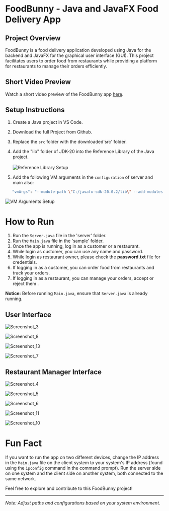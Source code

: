 # FoodBunny - Java and JavaFX Food Delivery App

## Project Overview

FoodBunny is a food delivery application developed using Java for the backend and JavaFX for the graphical user interface (GUI). This project facilitates users to order food from restaurants while providing a platform for restaurants to manage their orders efficiently.

## Short Video Preview

Watch a short video preview of the FoodBunny app [here](https://youtu.be/ypb6dg9CDvA).

## Setup Instructions

1. Create a Java project in VS Code.
2. Download the full Project from Github.
3. Replace the `src` folder with the downloaded'src' folder.
4. Add the "lib" folder of JDK-20 into the Reference Library of the Java project.<br/><br/>
   ![Reference Library Setup](https://github.com/dipit099/FoodBunny-JavaFX-Term-Project-L1T2/assets/112118531/310c651d-b50e-42c1-a2ff-64972bf551a4)
   
5. Add the following VM arguments in the ```configuration``` of server and main also:
```bash
   "vmArgs": "--module-path \"C:/javafx-sdk-20.0.2/lib\" --add-modules javafx.controls,javafx.fxml"
```


   ![VM Arguments Setup](https://github.com/dipit099/FoodBunny-JavaFX-Term-Project-L1T2/assets/112118531/6c89ffb8-5e7c-4a3f-ab70-cdf7ab8799e0)

   

# How to Run

1. Run the `Server.java` file in the 'server' folder.
2. Run the `Main.java` file in the 'sample' folder.
3. Once the app is running, log in as a customer or a restaurant.
4. While login as customer, you can use any name and password.
5. While login as restaurant owner, please check the **password.txt** file for credentials.
6. If logging in as a customer, you can order food from restaurants and track your orders.
7. If logging in as a restaurant, you can manage your orders, accept or reject them .

 **Notice:** Before running `Main.java`, ensure that `Server.java` is already running.

## User Interface

![Screenshot_3](https://github.com/dipit099/FoodBunny-JavaFX-Term-Project-L1T2/assets/112118531/6c49b0e8-ee0f-404e-b3f4-54bb35960571)

![Screenshot_8](https://github.com/dipit099/FoodBunny-JavaFX-Term-Project-L1T2/assets/112118531/598a824c-10c6-4f2b-b4ce-99afc8e32de4)

![Screenshot_13](https://github.com/dipit099/FoodBunny-JavaFX-Term-Project-L1T2/assets/112118531/de94abd3-59d3-4367-9545-6860cb35758a)

![Screenshot_7](https://github.com/dipit099/FoodBunny-JavaFX-Term-Project-L1T2/assets/112118531/054e0014-6c07-4c5c-a5f6-6adba2e5637a)

## Restaurant Manager Interface

![Screenshot_4](https://github.com/dipit099/FoodBunny-JavaFX-Term-Project-L1T2/assets/112118531/e2d30230-2e42-4b69-8962-8364b0fdb4fe)

![Screenshot_5](https://github.com/dipit099/FoodBunny-JavaFX-Term-Project-L1T2/assets/112118531/5daceacf-6376-486f-af03-aab4cce71a80)

![Screenshot_6](https://github.com/dipit099/FoodBunny-JavaFX-Term-Project-L1T2/assets/112118531/48f15510-b0e5-4cf0-944a-ce1512ede3c7)

![Screenshot_11](https://github.com/dipit099/FoodBunny-JavaFX-Term-Project-L1T2/assets/112118531/c028bc08-39e0-40f1-91b9-068be175d8ea)

![Screenshot_10](https://github.com/dipit099/FoodBunny-JavaFX-Term-Project-L1T2/assets/112118531/efd30985-8a96-4b3c-9352-c6dd05249d2e)


# Fun Fact

If you want to run the app on two different devices, change the IP address in the `Main.java` file on the client system to your system's IP address (found using the `ipconfig` command in the command prompt). Run the server side on one system and the client side on another system, both connected to the same network.

Feel free to explore and contribute to this FoodBunny project!

---

*Note: Adjust paths and configurations based on your system environment.*
